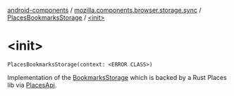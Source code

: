 [android-components](../../index.md) / [mozilla.components.browser.storage.sync](../index.md) / [PlacesBookmarksStorage](index.md) / [&lt;init&gt;](./-init-.md)

# &lt;init&gt;

`PlacesBookmarksStorage(context: <ERROR CLASS>)`

Implementation of the [BookmarksStorage](../../mozilla.components.concept.storage/-bookmarks-storage/index.md) which is backed by a Rust Places lib via [PlacesApi](#).

